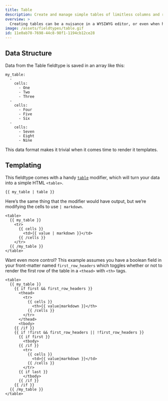 ```yaml
---
title: Table
description: Create and manage simple tables of limitless columns and rows.
overview: >
  Creating tables can be a nuisance in a WYSIWYG editor, or even when handcrafting them in HTML, _especially_ for less-code-savvy clients. This fieldtype gives you a way to create simple tabular data.
image: /assets/fieldtypes/table.gif
id: 11e0ab78-7698-44c8-98f1-1194cb12ce28
---
```

## Data Structure

Data from the Table fieldtype is saved in an array like this:

``` .language-yaml
my_table:
  -
    cells:
      - One
      - Two
      - Three
  -
    cells:
      - Four
      - Five
      - Six
  -
    cells:
      - Seven
      - Eight
      - Nine
```

This data format makes it trivial when it comes time to render it templates.

## Templating

This fieldtype comes with a handy [`table`](/modifiers/table) modifier, which will turn your data into a simple HTML `<table>`.

```
{{ my_table | table }}
```

Here’s the same thing that the modifier would have output, but we’re modifying the cells to use `| markdown`.

```
<table>
  {{ my_table }}
    <tr>
      {{ cells }}
        <td>{{ value | markdown }}</td>
      {{ /cells }}
    </tr>
  {{ /my_table }}
</table>
```

Want even more control? This example assumes you have a boolean field in your front-matter named `first_row_headers` which toggles whether or not to render the first row of the table in a `<thead>` with `<th>` tags.

```
<table>
  {{ my_table }}
    {{ if first && first_row_headers }}
      <thead>
        <tr>
          {{ cells }}
            <th>{{ value|markdown }}</th>
          {{ /cells }}
        </tr>
      </thead>
      <tbody>
    {{ /if }}
    {{ if !first && first_row_headers || !first_row_headers }}
      {{ if first }}
        <tbody>
      {{ /if }}
        <tr>
          {{ cells }}
            <td>{{ value|markdown }}</td>
          {{ /cells }}
        </tr>
      {{ if last }}
        </tbody>
      {{ /if }}
    {{ /if }}
  {{ /my_table }}
</table>
```
